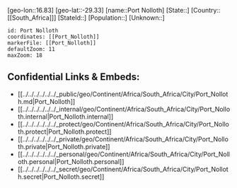 ﻿---
location: [-29.33,16.83]
mapzoom: [7,12] 
mapmarker: city 
type: City
tags:
- geo/City


SpocWebEntityId: 33471
isDeleted: false
confidential: public

---
[geo-lon::16.83]
[geo-lat::-29.33]
[name::Port Nolloth]
[State::]
[Country::[[South_Africa]]]
[StateId::]
[Population::]
[Unknown::]


```leaflet
id: Port Nolloth
coordinates: [[Port_Nolloth]]
markerFile: [[Port_Nolloth]]
defaultZoom: 11 
maxZoom: 18
```


## Confidential Links & Embeds: 
- [[../../../../../../_public/geo/Continent/Africa/South_Africa/City/Port_Nolloth.md|Port_Nolloth]] 
- [[../../../../../../_internal/geo/Continent/Africa/South_Africa/City/Port_Nolloth.internal|Port_Nolloth.internal]] 
- [[../../../../../../_protect/geo/Continent/Africa/South_Africa/City/Port_Nolloth.protect|Port_Nolloth.protect]] 
- [[../../../../../../_private/geo/Continent/Africa/South_Africa/City/Port_Nolloth.private|Port_Nolloth.private]] 
- [[../../../../../../_personal/geo/Continent/Africa/South_Africa/City/Port_Nolloth.personal|Port_Nolloth.personal]] 
- [[../../../../../../_secret/geo/Continent/Africa/South_Africa/City/Port_Nolloth.secret|Port_Nolloth.secret]] 
